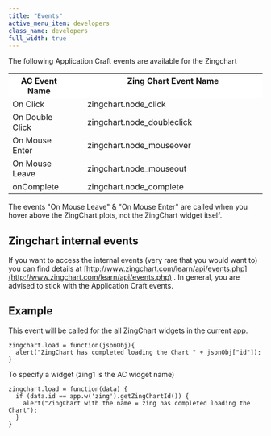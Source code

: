 ```yaml
---
title: "Events"
active_menu_item: developers
class_name: developers
full_width: true
---
```



The following Application Craft events are available for the Zingchart

<table>
<tr>
<th style="vertical-align:top; width:147px; height:19px; background-color:#ffffff;">
<b>AC Event Name</b>

</th>
<th style="vertical-align:top; width:47px; height:19px; background-color:#ffffff;">
</th>
<th style="vertical-align:top; width:753px; height:19px; background-color:#ffffff;">
<b>Zing Chart Event Name</b>

</th>
</tr>
<tr>
<td width="147">
On Click

</td>
<td width="47">
</td>
<td width="753">
zingchart.node_click

</td>
</tr>
<tr>
<td width="147">
On Double Click

</td>
<td width="47">
</td>
<td width="753">
zingchart.node_doubleclick

</td>
</tr>
<tr>
<td width="147">
On Mouse Enter

</td>
<td width="47">
</td>
<td width="753">
zingchart.node_mouseover

</td>
</tr>
<tr>
<td width="147">
On Mouse Leave

</td>
<td width="47">
</td>
<td width="753">
zingchart.node_mouseout

</td>
</tr>
<tr>
<td width="147">
onComplete

</td>
<td width="47">
</td>
<td width="753">
zingchart.node_complete

</td>
</tr>
</table>

The events "On Mouse Leave" & "On Mouse Enter" are called when you hover above the ZingChart plots, not the ZingChart widget itself.

## Zingchart internal events

If you want to access the internal events (very rare that you would want to) you can find details at [http://www.zingchart.com/learn/api/events.php](http://www.zingchart.com/learn/api/events.php) . In general, you are advised to stick with the Application Craft events.

## Example

This event will be called for the all ZingChart widgets in the current app.

    zingchart.load = function(jsonObj){
      alert("ZingChart has completed loading the Chart " + jsonObj["id"]);
    }
     
To specify a widget (zing1 is the AC widget name)

    zingchart.load = function(data) {
      if (data.id == app.w('zing').getZingChartId()) {
        alert("ZingChart with the name = zing has completed loading the Chart");
      }
    } 
   



